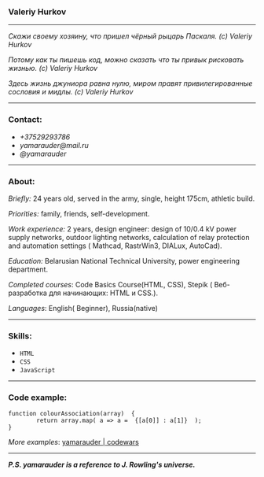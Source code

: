 ### Valeriy Hurkov
***
_Cкажи своему хозяину, что пришел чёрный рыцарь Паскаля. (c) Valeriy Hurkov_  

_Потому как ты пишешь код, можно сказать что ты привык рисковать жизнью. (c) Valeriy Hurkov_  

_Здесь жизнь джуниора равна нулю, миром правят привилегированные сословия и мидлы. (c) Valeriy Hurkov_  

***

### Сontact:
* _+37529293786_ 
* _yamarauder@mail.ru_
* _@yamarauder_  


***  

### About:  

_Briefly:_ 24 years old, served in the army, single, height 175cm, athletic build.

_Priorities:_ family, friends, self-development. 

_Work experience:_ 2 years, design engineer: design of 10/0.4 kV power supply networks, outdoor lighting networks, calculation of relay protection and automation settings ( Mathcad, RastrWin3, DIALux, AutoCad). 

_Education:_ Belarusian National Technical University, power engineering department.

_Completed courses_:   Code Basics Course(HTML, CSS), Stepik ( Веб-разработка для начинающих: HTML и CSS.).

_Languages_: English( Beginner), Russia(native)
  

***  

### Skills:
+ ` HTML `
+ ` CSS `
+  ` JavaScript `  
  
  
  
  
***  

### Code example:
 

    function colourAssociation(array)  {
            return array.map( a => a =  {[a[0]] : a[1]}  );
    }  
    
    
_More examples_: [yamarauder | codewars ](https://www.codewars.com/users/yamarauder)  





***  

___P.S. yamarauder is a reference to J. Rowling's universe.___
